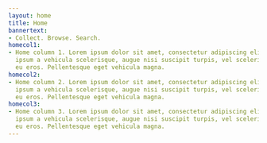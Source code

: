 ```yaml
---
layout: home
title: Home
bannertext:
- Collect. Browse. Search.
homecol1:
- Home column 1. Lorem ipsum dolor sit amet, consectetur adipiscing elit. Nulla auctor,
  ipsum a vehicula scelerisque, augue nisi suscipit turpis, vel scelerisque urna elit
  eu eros. Pellentesque eget vehicula magna.
homecol2:
- Home column 2. Lorem ipsum dolor sit amet, consectetur adipiscing elit. Nulla auctor,
  ipsum a vehicula scelerisque, augue nisi suscipit turpis, vel scelerisque urna elit
  eu eros. Pellentesque eget vehicula magna.
homecol3:
- Home column 3. Lorem ipsum dolor sit amet, consectetur adipiscing elit. Nulla auctor,
  ipsum a vehicula scelerisque, augue nisi suscipit turpis, vel scelerisque urna elit
  eu eros. Pellentesque eget vehicula magna.
---
```

